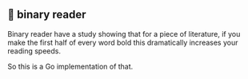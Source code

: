 ## 📖 binary reader
Binary reader have a study showing that for a piece of literature, if you make the first half of every word bold 
this dramatically increases your reading speeds. 

So this is a Go implementation of that. 